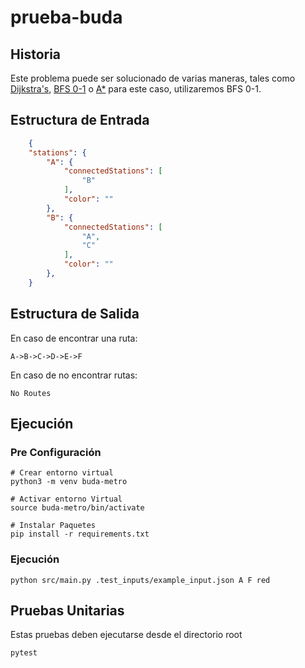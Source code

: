 # prueba-buda

## Historia

Este problema puede ser solucionado de varias maneras, tales como [Dijkstra's](https://en.wikipedia.org/wiki/Dijkstra%27s_algorithm), [BFS 0-1](https://cp-algorithms.com/graph/01_bfs.html) o [A*](https://en.wikipedia.org/wiki/A*_search_algorithm) para este caso, utilizaremos BFS 0-1.


## Estructura de Entrada

```json
    {
    "stations": {
        "A": {
            "connectedStations": [
                "B"
            ],
            "color": ""
        },
        "B": {
            "connectedStations": [
                "A",
                "C"
            ],
            "color": ""
        },
    }
```


## Estructura de Salida

En caso de encontrar una ruta:

    A->B->C->D->E->F

En caso de no encontrar rutas:

    No Routes

## Ejecución

### Pre Configuración

    # Crear entorno virtual
    python3 -m venv buda-metro 

    # Activar entorno Virtual
    source buda-metro/bin/activate

    # Instalar Paquetes
    pip install -r requirements.txt


### Ejecución

    python src/main.py .test_inputs/example_input.json A F red              

## Pruebas Unitarias
Estas pruebas deben ejecutarse desde el directorio root

    pytest
